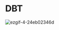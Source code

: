 # DBT 

![ezgif-4-24eb02346d](https://github.com/k10sj02/dbt_project/assets/35823259/69cce4dc-b9f8-4e1c-a601-f306c09b971d)
